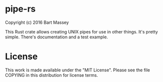 # pipe-rs
Copyright (c) 2016 Bart Massey

This Rust crate allows creating UNIX pipes for use in other
things. It's pretty simple. There's documentation and a test
example.

# License

This work is made available under the "MIT License".
Please see the file COPYING in this distribution for
license terms.
